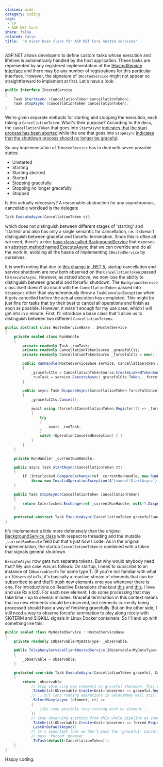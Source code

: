 ```yaml
---
classes: wide
category: Coding
tags:
 - C#
 - ASP.NET Core
share: false
related: false
title:  "A nicer base class for ASP.NET Core hosted services"
---
```


ASP.NET allows developers to define custom tasks whose execution and lifetime is automatically handled by the host application. These tasks are represented by any registered implementation of the [IHostedService interface](https://docs.microsoft.com/de-de/dotnet/architecture/microservices/multi-container-microservice-net-applications/background-tasks-with-ihostedservice) and there may be any number of registrations for this particular interface. However, the signature of `IHostedService` might not appear so straightforward to implement at first. Let's have a look:

```cs
public interface IHostedService
{
    Task StartAsync (CancellationToken cancellationToken);
    Task StopAsync (CancellationToken cancellationToken);
}
```

We're given separate methods for starting and stopping the execution, each taking a `CancellationToken`. What's their purpose? According to the docs, the `CancellationToken` that goes into `StartAsync` [indicates that the start process has been aborted](https://docs.microsoft.com/en-us/dotnet/api/microsoft.extensions.hosting.ihostedservice.startasync?view=dotnet-plat-ext-5.0#Microsoft_Extensions_Hosting_IHostedService_StartAsync_System_Threading_CancellationToken_) while the one that goes into `StopAsync` [indicates that the shutdown process should no longer be graceful](https://docs.microsoft.com/en-us/dotnet/api/microsoft.extensions.hosting.ihostedservice.stopasync?view=dotnet-plat-ext-5.0#Microsoft_Extensions_Hosting_IHostedService_StopAsync_System_Threading_CancellationToken_).

So any implementation of `IHostedService` has to deal with seven possible states:
 - Unstarted
 - Starting
 - Starting aborted
 - Started
 - Stopping gracefully
 - Stopping no longer gracefully
 - Stopped

Is this actually necessary? A reasonable abstraction for any asynchronous, cancellable workload is the delegate
```cs
Task ExecuteAsync(CancellationToken ct);
```
which does not distinguish between different stages of 'starting' and 'started' and also has only a single semantic for cancellation, i.e. it doesn't distinguish between graceful and forceful termination. Since this is often all we need, there's a nice [base class called BackgroundService](https://docs.microsoft.com/de-de/dotnet/api/microsoft.extensions.hosting.backgroundservice?view=dotnet-plat-ext-5.0) that exposes an [abstract method named ExecuteAsync](https://docs.microsoft.com/de-de/dotnet/api/microsoft.extensions.hosting.backgroundservice.executeasync?view=dotnet-plat-ext-5.0#Microsoft_Extensions_Hosting_BackgroundService_ExecuteAsync_System_Threading_CancellationToken_) that we can override and do all the work in, avoiding all the hassle of implementing `IHostedService` by ourselves.

It is worth noting that due to [this change in .NET 5](https://github.com/dotnet/runtime/commit/a432e94f9e2aaa12c35a6b28d672852a236b8097#diff-8e158e3e5e987479cd4a19c86ec2b668f496a95d8839e84ab0c9a483aef9dcb6R32), startup cancellation and service shutdown are now both observed on the `CancellationToken` passed to `ExecuteAsync`. However, as stated above, we now lose the ability to distinguish between graceful and forceful shutdown. The `BackgroundService` class itself doesn't do much with the `CancellationToken` passed into `StopAsync` other than asynchronously throw a `TaskCanceledException` when it gets cancelled before the actual execution has completed. This might be just fine for tasks that try their best to cancel all operations and finish as soon as possible. However, it wasn't enough for my use case, which I will get into in a minute. First, I'll introduce a base class that'll allow us to distinguish between two different `CancellationTokens`:

```cs
public abstract class HostedServiceBase : IHostedService
{
    private sealed class RunHandle
    {
        private readonly Task _runTask;
        private readonly CancellationTokenSource _gracefulCts;
        private readonly CancellationTokenSource _forcefulCts = new();

        public RunHandle(HostedServiceBase service, CancellationToken startupCancellationToken)
        {
            _gracefulCts = CancellationTokenSource.CreateLinkedTokenSource(startupCancellationToken);
            _runTask = service.ExecuteAsync(_gracefulCts.Token, _forcefulCts.Token);
        }
        
        public async Task DisposeAsync(CancellationToken forcefulCancellationToken)
        {
            _gracefulCts.Cancel();

            await using (forcefulCancellationToken.Register(() => _forcefulCts.Cancel()))
            {
                try
                {
                    await _runTask;
                }
                catch (OperationCanceledException) { }
            }
        }
    }
    
    private RunHandle? _currentRunHandle;

    public async Task StartAsync(CancellationToken ct)
    {
        if (Interlocked.CompareExchange(ref _currentRunHandle, new RunHandle(this, ct), null) != null)
            throw new InvalidOperationException($"{nameof(StartAsync)} can't be called twice.");
    }
    
    public Task StopAsync(CancellationToken cancellationToken)
    {
        return Interlocked.Exchange(ref _currentRunHandle, null)?.DisposeAsync(cancellationToken) ?? Task.CompletedTask;
    }
    
    protected abstract Task ExecuteAsync(CancellationToken gracefulCancellationToken, CancellationToken forcefulCancellationToken);
}
```

It's implemented a little more defensively than the original [BackgroundService class](https://github.com/dotnet/runtime/blob/e18d25e1a81d359097371615ff1a3407597c0bb3/src/libraries/Microsoft.Extensions.Hosting.Abstractions/src/BackgroundService.cs) with respect to threading and the mutable `_currentRunHandle` field but that's just how I code. As in the original implementation, the startup `CancellationToken` is combined with a token that signals general shutdown.

`ExecuteAsync` now gets two separate tokens. But why would anybody need that? My use case was as follows: On startup, I need to subscribe to an instance of `IObservable<T>` for some type T. (If you're not familiar with what an `IObservable<T>`, it's basically a reactive stream of elements that can be subscribed to and that'll push new elements onto you whenever there is one. For introductions on Reactive Extensions checkout [this](https://github.com/dotnet/reactive) and [this](http://introtorx.com/). I love and use Rx a lot!). For each new element, I do some processing that may take time - up to several minutes. Graceful termination in this context means that no new elements should be observed, but elements currently being processed should have a way of finishing gracefully. But on the other side, I still need a way to observe forceful termination to play along nicely with SIGTERM and SIGKILL signals in Linux Docker containers. So I'll end up with something like this:

```cs
public sealed class MyHostedService : HostedServiceBase
{
    private readonly IObservable<MyDataType> _observable;
    
    public TelephonyServiceClientHostedService(IObservable<MyDataType> observable)
    {
        _observable = observable;
    }

    protected override Task ExecuteAsync(CancellationToken graceful, CancellationToken forced)
    {
        return _observable
            // Stop observing new elements on graceful shutdown. This will unsibscribe from _observable...
            .TakeUntil(Observable.Create<Unit>(observer => graceful.Register(() => observer.OnNext(Unit.Default))))
            // ...but long running operations in SelectMany will still
            .SelectMany(async (element, ct) =>
            {
                //Do some possibly long running work on element...
            })
            // Stop observing anything from this whole pipeline as soon as forceful shutdown is triggered.
            .TakeUntil(Observable.Create<Unit>(observer => forced.Register(() => observer.OnNext(Unit.Default))))
            .LastOrDefaultAsync()
            // It's important that we don't pass the 'graceful' CancellationToken to ToTask. We might choose to
            // pass 'forced' however.
            .ToTask(default(CancellationToken));
    }
}
```

Happy coding.


